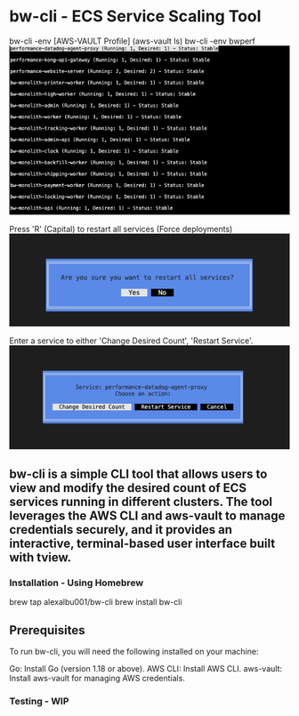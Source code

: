 # bw-cli - ECS Service Scaling Tool


bw-cli -env [AWS-VAULT Profile] (aws-vault ls)
bw-cli -env bwperf
![alt text](docs/main-screen.png)

Press 'R' (Capital) to restart all services (Force deployments)
![alt text](docs/force-deployment.png)

Enter a service to either 'Change Desired Count', 'Restart Service'.
![alt text](docs/image.png)

## bw-cli is a simple CLI tool that allows users to view and modify the desired count of ECS services running in different clusters. The tool leverages the AWS CLI and aws-vault to manage credentials securely, and it provides an interactive, terminal-based user interface built with tview.

### Installation - Using Homebrew
brew tap alexalbu001/bw-cli
brew install bw-cli


## Prerequisites
To run bw-cli, you will need the following installed on your machine:

Go: Install Go (version 1.18 or above).
AWS CLI: Install AWS CLI.
aws-vault: Install aws-vault for managing AWS credentials.

### Testing - WIP